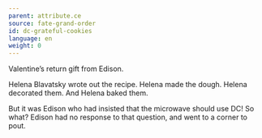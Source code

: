 ```yaml
---
parent: attribute.ce
source: fate-grand-order
id: dc-grateful-cookies
language: en
weight: 0
---
```


Valentine’s return gift from Edison.

Helena Blavatsky wrote out the recipe.
Helena made the dough.
Helena decorated them.
And Helena baked them.

But it was Edison who had insisted that the microwave should use DC!
So what?
Edison had no response to that question, and went to a corner to pout.
